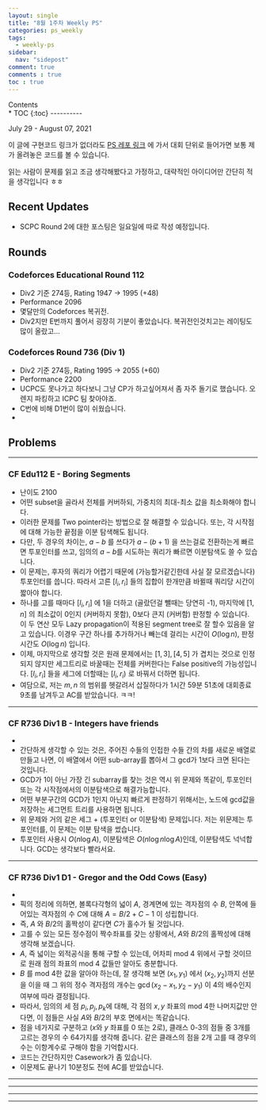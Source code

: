 ```yaml
---
layout: single
title: "8월 1주차 Weekly PS"
categories: ps_weekly
tags:
  - weekly-ps
sidebar:
  nav: "sidepost"
comment: true
comments : true
toc : true
---
```

<div id="toc">
Contents
</div>
* TOC
{:toc}
----------


July 29 - August 07, 2021

이 글에 구현코드 링크가 없더라도 [PS 레포 링크](https://github.com/gratus907/Gratus_PS) 에 가서 대회 단위로 들어가면 보통 제가 올려놓은 코드를 볼 수 있습니다. 

읽는 사람이 문제를 읽고 조금 생각해봤다고 가정하고, 대략적인 아이디어만 간단히 적을 생각입니다 ㅎㅎ 

## Recent Updates 
- SCPC Round 2에 대한 포스팅은 일요일에 따로 작성 예정입니다.

## Rounds 
### Codeforces Educational Round 112
- Div2 기준 274등, Rating 1947 -> 1995 (+48)
- Performance 2096
- 몇달만의 Codeforces 복귀전. 
- Div2지만 E번까지 풀어서 굉장히 기분이 좋았습니다. 복귀전인것치고는 레이팅도 많이 올랐고...

### Codeforces Round 736 (Div 1)
- Div2 기준 274등, Rating 1995 -> 2055 (+60)
- Performance 2200
- UCPC도 못나가고 하다보니 그냥 CP가 하고싶어져서 좀 자주 돌기로 했습니다. 오렌지 파킹하고 ICPC 팀 찾아야죠.
- C번에 비해 D1번이 많이 쉬웠습니다.
- 
  
## Problems

------

### CF Edu112 E - Boring Segments
- 난이도 2100
- 어떤 subset을 골라서 전체를 커버하되, 가중치의 최대-최소 값을 최소화해야 합니다.
- 이러한 문제를 Two pointer라는 방법으로 잘 해결할 수 있습니다. 또는, 각 시작점에 대해 가능한 끝점을 이분 탐색해도 됩니다.
- 다만, 두 경우의 차이는, $a-b$ 를 쓰다가 $a-(b+1)$ 을 쓰는걸로 전환하는게 빠르면 투포인터를 쓰고, 임의의 $a-b$를 시도하는 쿼리가 빠르면 이분탐색도 쓸 수 있습니다. 
- 이 문제는, 후자의 쿼리가 어렵기 때문에 (가능할거같긴한데 사실 잘 모르겠습니다) 투포인터를 씁니다. 따라서 고른 $[l_i, r_i]$ 들의 집합이 한개만큼 바뀔때 쿼리당 시간이 짧아야 합니다.  
- 하나를 고를 때마다 $[l_i, r_i]$ 에 1을 더하고 (골랐던걸 뺄때는 당연히 -1), 마지막에 $[1, n]$ 의 최소값이 0인지 (커버하지 못함), 0보다 큰지 (커버함) 판정할 수 있습니다. 이 두 연산 모두 Lazy propagation이 적용된 segment tree로 잘 할수 있음을 알고 있습니다. 이경우 구간 하나를 추가하거나 빼는데 걸리는 시간이 $O(\log n)$, 판정 시간도 $O(\log n)$ 입니다.
- 이제, 마지막으로 생각할 것은 원래 문제에서는 $[1, 3], [4, 5]$ 가 겹치는 것으로 인정되지 않지만 세그트리로 바꿀때는 전체를 커버한다는 False positive의 가능성입니다. $[l_i, r_i]$ 들을 세그에 더할때는 $[l_i, r_i)$ 로 바꿔서 더하면 됩니다. 
- 여담으로, 저는 $m, n$ 의 범위를 헷갈려서 삽질하다가 1시간 59분 51초에 대회종료 9초를 남겨두고 AC를 받았습니다. ㅋㅋ!

------

### CF R736 Div1 B - Integers have friends
- 
- 간단하게 생각할 수 있는 것은, 주어진 수들의 인접한 수들 간의 차를 새로운 배열로 만들고 나면, 이 배열에서 어떤 sub-array를 뽑아서 그 gcd가 1보다 크면 된다는 것입니다.
- GCD가 1이 아닌 가장 긴 subarray를 찾는 것은 역시 위 문제와 똑같이, 투포인터 또는 각 시작점에서의 이분탐색으로 해결가능합니다.
- 어떤 부분구간의 GCD가 1인지 아닌지 빠르게 판정하기 위해서는, 노드에 gcd값을 저장하는 세그먼트 트리를 사용하면 됩니다.
- 위 문제와 거의 같은 세그 + (투포인터 or 이분탐색) 문제입니다. 저는 위문제는 투포인터를, 이 문제는 이분 탐색을 썼습니다.
- 투포인터 사용시 $O(n \log A)$, 이분탐색은 $O(n \log n \log A)$인데, 이분탐색도 넉넉합니다. GCD는 생각보다 빨라서요. 

------

### CF R736 Div1 D1 - Gregor and the Odd Cows (Easy)
- 
- 픽의 정리에 의하면, 볼록다각형의 넓이 $A$, 경계면에 있는 격자점의 수 $B$, 안쪽에 들어있는 격자점의 수 $C$에 대해 $A = B/2 + C - 1$ 이 성립합니다.
- 즉, $A$ 와 $B/2$의 홀짝성이 같다면 $C$가 홀수가 될 것입니다.
- 고를 수 있는 모든 정수점이 짝수좌표를 갖는 상황에서, $A$와 $B/2$의 홀짝성에 대해 생각해 보겠습니다. 
- $A$, 즉 넓이는 외적공식을 통해 구할 수 있는데, 어차피 mod 4 위에서 구할 것이므로 원래 점의 좌표의 mod 4 값들만 알아도 충분합니다.
- $B$ 를 mod 4한 값을 알아야 하는데, 잘 생각해 보면 $(x_1, y_1)$ 에서 $(x_2, y_2)$까지 선분을 이을 때 그 위의 정수 격자점의 개수는 $\gcd(x_2 - x_1, y_2 - y_1)$ 이 4의 배수인지 여부에 따라 결정됩니다.
- 따라서, 임의의 세 점 $p_i, p_j, p_k$에 대해, 각 점의 $x, y$ 좌표의 mod 4한 나머지값만 안다면, 이 점들은 사실 $A$와 $B/2$의 부호 면에서는 똑같습니다.
- 점을 네가지로 구분하고 ($x$와 $y$ 좌표를 0 또는 2로), 클래스 0-3의 점들 중 3개를 고르는 경우의 수 64가지를 생각해 줍니다. 같은 클래스의 점을 2개 고를 때 경우의 수는 이항계수로 구해야 함을 기억합시다.
- 코드는 간단하지만 Casework가 좀 있습니다. 
- 이문제도 끝나기 10분정도 전에 AC를 받았습니다. 

------


  
------



------



------